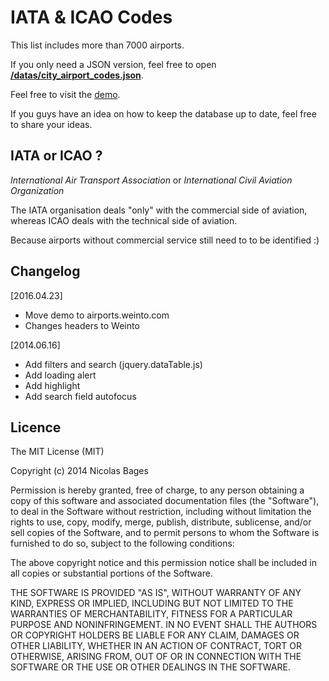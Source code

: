 # IATA & ICAO Codes

This list includes more than 7000 airports.

If you only need a JSON version, feel free to open **[/datas/city_airport_codes.json](/datas/city_airport_codes.json)**.

Feel free to visit the [demo](http://airports.weinto.com).

If you guys have an idea on how to keep the database up to date, feel free to share your ideas.

## IATA or ICAO ?

*International Air Transport Association* or *International Civil Aviation Organization*

The IATA organisation deals "only" with the commercial side of aviation, whereas ICAO deals with the technical side of aviation. 

Because airports without commercial service still need to to be identified :)

## Changelog

[2016.04.23]
- Move demo to airports.weinto.com
- Changes headers to Weinto 

[2014.06.16]
- Add filters and search (jquery.dataTable.js)
- Add loading alert
- Add highlight
- Add search field autofocus


## Licence

The MIT License (MIT)

Copyright (c) 2014 Nicolas Bages

Permission is hereby granted, free of charge, to any person obtaining a copy
of this software and associated documentation files (the "Software"), to deal
in the Software without restriction, including without limitation the rights
to use, copy, modify, merge, publish, distribute, sublicense, and/or sell
copies of the Software, and to permit persons to whom the Software is
furnished to do so, subject to the following conditions:

The above copyright notice and this permission notice shall be included in all
copies or substantial portions of the Software.

THE SOFTWARE IS PROVIDED "AS IS", WITHOUT WARRANTY OF ANY KIND, EXPRESS OR
IMPLIED, INCLUDING BUT NOT LIMITED TO THE WARRANTIES OF MERCHANTABILITY,
FITNESS FOR A PARTICULAR PURPOSE AND NONINFRINGEMENT. IN NO EVENT SHALL THE
AUTHORS OR COPYRIGHT HOLDERS BE LIABLE FOR ANY CLAIM, DAMAGES OR OTHER
LIABILITY, WHETHER IN AN ACTION OF CONTRACT, TORT OR OTHERWISE, ARISING FROM,
OUT OF OR IN CONNECTION WITH THE SOFTWARE OR THE USE OR OTHER DEALINGS IN THE
SOFTWARE.
